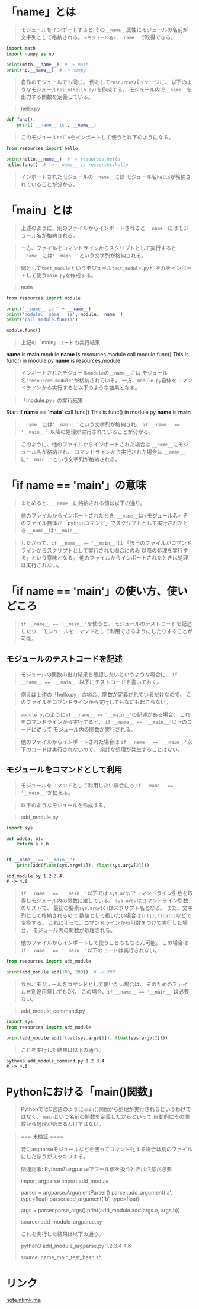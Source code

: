 # 「__name__」とは

> モジュールをインポートすると
  その`__name__`属性にモジュールの名前が文字列として格納される。
  `<モジュール名>.__name__`で取得できる。

```python
import math
import numpy as np

print(math.__name__)  # -> math
print(np.__name__)  # -> numpy
```

> 自作のモジュールでも同じ。
  例として`resources`パッケージに、
  以下のようなモジュール`hello(hello.py)`を作成する。
  モジュール内で`__name__`を出力する関数を定義している。

> hello.py
```python
def func():
    print('__name__ is', __name__)
```

> このモジュール`hello`をインポートして使うと以下のようになる。

```python
from resources import hello

print(hello.__name__)  # -> resources.hello
hello.func()  # -> __name__ is resources.hello
```

> インポートされたモジュールの`__name__`には
  モジュール名`hello`が格納されていることが分かる。

# 「__main__」とは

> 上述のように、別のファイルからインポートされると
  `__name__`にはモジュール名が格納される。

> 一方、ファイルをコマンドラインからスクリプトとして実行すると
  `__name__`には`'__main__'`という文字列が格納される。

> 例として`test_module`というモジュール`test_module.py`と
  それをインポートして使う`main.py`を作成する。

> main
```python
from resources import module

print('__name__ is ' + __name__)
print('module.__name__ is', module.__name__)
print('call module.func()')

module.func()
```

> 上記の「main」コードの実行結果

__name__ is __main__
module.__name__ is resources.module
call module.func()
    This is func() in module.py
    __name__ is resources.module

> インポートされたモジュール`module`の`__name__`には
  モジュール名`'resources.module'`が格納されている。
> 一方、`module.py`自体をコマンドラインから実行すると以下のような結果となる。

> 「module.py」の実行結果

Start if __name__ == '__main__'
call func()
    This is func() in module.py
    __name__ is __main__

> `__name__`には`'__main__'`という文字列が格納され、
 `if __name__ == '__main__':`以降の処理が実行されていることが分かる。

> このように、他のファイルからインポートされた場合は
  `__name__`にモジュール名が格納され、
  コマンドラインから実行された場合は
  `__name__`に`'__main__'`という文字列が格納される。

# 「if __name__ == '__main__'」の意味

> まとめると、`__name__`に格納される値は以下の通り。

> 他のファイルからインポートされたとき:
    `__name__`は<モジュール名>
> そのファイル自体が「pythonコマンド」でスクリプトとして実行されたとき
    `__name__`は`'__main__'`

> したがって、`if __name__ == '__main__'`は
  「該当のファイルがコマンドラインからスクリプトとして実行された場合にのみ
  以降の処理を実行する」という意味となる。
  他のファイルからインポートされたときは処理は実行されない。

# 「if __name__ == '__main__'」の使い方、使いどころ

> `if __name__ == '__main__'`を使うと、
  モジュールのテストコードを記述したり、
  モジュールをコマンドとして利用できるようにしたりすることが可能。

## モジュールのテストコードを記述

> モジュールの関数の出力結果を確認したいというような場合に、
  `if __name__ == '__main__'`以下にテストコードを書いておく。

> 例えば上述の「hello.py」の場合、関数が定義されているだけなので、
  このファイルをコマンドラインから実行してもなにも起こらない。

> `module.py`のように`if __name__ == '__main__'`の記述がある場合、
これをコマンドラインから実行すると、
`if __name__ == '__main__'`以下のコードに従って
モジュール内の関数が実行される。

> 他のファイルからインポートされた場合は
  `if __name__ == '__main__'`以下のコードは実行されないので、
  余計な処理が発生することはない。

## モジュールをコマンドとして利用

> モジュールをコマンドとして利用したい場合にも
`if __name__ == '__main__'`が使える。

> 以下のようなモジュールを作成する。

> add_module.py
```python
import sys

def add(a, b):
    return a + b


if __name__ == '__main__':
    print(add(float(sys.argv[1]), float(sys.argv[2])))
```

```shell script
add_module.py 1.2 3.4
# -> 4.6
````

> `if __name__ == '__main__'`以下では
  `sys.argv`でコマンドライン引数を取得しモジュール内の関数に渡している。
> `sys.argv`はコマンドライン引数のリストで、
  最初の要素`sys.argv[0]`はスクリプト名となる。
  また、文字列として格納されるので
  数値として扱いたい場合は`int()`, `float()`などで変換する。
> これによって、コマンドラインから引数をつけて実行した場合、
  モジュール内の関数が処理される。

> 他のファイルからインポートして使うことももちろん可能。
  この場合は`if __name__ == '__main__'`以下のコードは実行されない。
```python
from resources import add_module

print(add_module.add(100, 200))  # -> 300
```

> なお、モジュールをコマンドとして使いたい場合は、
  そのためのファイルを別途用意してもOK。
  この場合、`if __name__ == '__main__'`は必要ない。

> add_module_command.py
```python
import sys
from resources import add_module

print(add_module.add(float(sys.argv[1]), float(sys.argv[2])))
```

> これを実行した結果は以下の通り。

```shell script
python3 add_module_command.py 1.2 3.4
# -> 4.6
```

# Pythonにおける「main()関数」

> PythonではC言語のように`main()関数`から処理が実行されるというわけではなく、
  `main`という名前の関数を定義したからといって
  自動的にその関数から処理が始まるわけではない。


> === 未検証 ====
>
> 特にargparseモジュールなどを使ってコマンド化する場合は別のファイルにしたほうがスッキリする。
> 
> 関連記事: Pythonのargparseでブール値を扱うときは注意が必要
> 
> import argparse
> import add_module
> 
> parser = argparse.ArgumentParser()
> parser.add_argument('a', type=float)
> parser.add_argument('b', type=float)
> 
> args = parser.parse_args()
> print(add_module.add(args.a, args.b))
> 
> source: add_module_argparse.py
> 
> これを実行した結果は以下の通り。
> 
> python3 add_module_argparse.py 1.2 3.4
> 4.6
> 
> source: name_main_test_bash.sh

# リンク

[note.nkmk.me](https://note.nkmk.me/python-if-name-main/)

